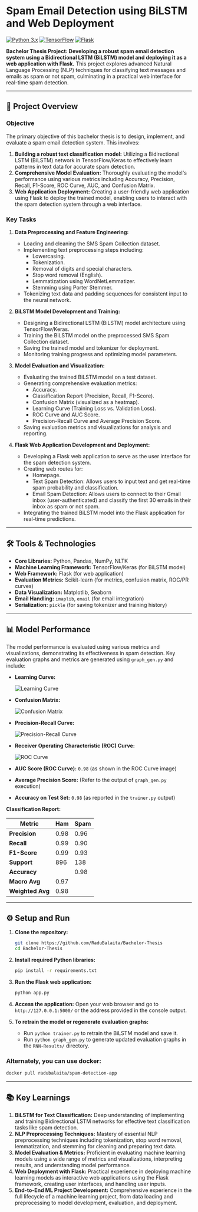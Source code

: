
# Spam Email Detection using BiLSTM and Web Deployment

[![Python 3.x](https://img.shields.io/badge/Python-3.x-blue)](https://www.python.org/)
[![TensorFlow](https://img.shields.io/badge/TensorFlow-2.x-orange)](https://www.tensorflow.org/)
[![Flask](https://img.shields.io/badge/Flask-2.x-green)](https://flask.palletsprojects.com/en/2.x/)

**Bachelor Thesis Project: Developing a robust spam email detection system using a Bidirectional LSTM (BiLSTM) model and deploying it as a web application with Flask.** This project explores advanced Natural Language Processing (NLP) techniques for classifying text messages and emails as spam or not spam, culminating in a practical web interface for real-time spam detection.

---

## 🎯 Project Overview

### **Objective**

The primary objective of this bachelor thesis is to design, implement, and evaluate a spam email detection system. This involves:

1.  **Building a robust text classification model:** Utilizing a Bidirectional LSTM (BiLSTM) network in TensorFlow/Keras to effectively learn patterns in text data for accurate spam detection.
2.  **Comprehensive Model Evaluation:** Thoroughly evaluating the model's performance using various metrics including Accuracy, Precision, Recall, F1-Score, ROC Curve, AUC, and Confusion Matrix.
3.  **Web Application Deployment:** Creating a user-friendly web application using Flask to deploy the trained model, enabling users to interact with the spam detection system through a web interface.

### **Key Tasks**

1.  **Data Preprocessing and Feature Engineering:**
    *   Loading and cleaning the SMS Spam Collection dataset.
    *   Implementing text preprocessing steps including:
        *   Lowercasing.
        *   Tokenization.
        *   Removal of digits and special characters.
        *   Stop word removal (English).
        *   Lemmatization using WordNetLemmatizer.
        *   Stemming using Porter Stemmer.
    *   Tokenizing text data and padding sequences for consistent input to the neural network.

2.  **BiLSTM Model Development and Training:**
    *   Designing a Bidirectional LSTM (BiLSTM) model architecture using TensorFlow/Keras.
    *   Training the BiLSTM model on the preprocessed SMS Spam Collection dataset.
    *   Saving the trained model and tokenizer for deployment.
    *   Monitoring training progress and optimizing model parameters.

3.  **Model Evaluation and Visualization:**
    *   Evaluating the trained BiLSTM model on a test dataset.
    *   Generating comprehensive evaluation metrics:
        *   Accuracy.
        *   Classification Report (Precision, Recall, F1-Score).
        *   Confusion Matrix (visualized as a heatmap).
        *   Learning Curve (Training Loss vs. Validation Loss).
        *   ROC Curve and AUC Score.
        *   Precision-Recall Curve and Average Precision Score.
    *   Saving evaluation metrics and visualizations for analysis and reporting.

4.  **Flask Web Application Development and Deployment:**
    *   Developing a Flask web application to serve as the user interface for the spam detection system.
    *   Creating web routes for:
        *   Homepage.
        *   Text Spam Detection: Allows users to input text and get real-time spam probability and classification.
        *   Email Spam Detection: Allows users to connect to their Gmail inbox (user-authenticated) and classify the first 30 emails in their inbox as spam or not spam.
    *   Integrating the trained BiLSTM model into the Flask application for real-time predictions.

---

## 🛠️ Tools & Technologies

*   **Core Libraries:** Python, Pandas, NumPy, NLTK
*   **Machine Learning Framework:** TensorFlow/Keras (for BiLSTM model)
*   **Web Framework:** Flask (for web application)
*   **Evaluation Metrics:** Scikit-learn (for metrics, confusion matrix, ROC/PR curves)
*   **Data Visualization:** Matplotlib, Seaborn
*   **Email Handling:** `imaplib`, `email` (for email integration)
*   **Serialization:** `pickle` (for saving tokenizer and training history)

---

## 📊 Model Performance

The model performance is evaluated using various metrics and visualizations, demonstrating its effectiveness in spam detection. Key evaluation graphs and metrics are generated using `graph_gen.py` and include:

*   **Learning Curve:**

    ![Learning Curve](RNN-Results/learning_curve.png)

*   **Confusion Matrix:**

    ![Confusion Matrix](RNN-Results/confusion_matrix.png)

*   **Precision-Recall Curve:**

    ![Precision-Recall Curve](RNN-Results/precision_recall_curve.png)

*   **Receiver Operating Characteristic (ROC) Curve:**

    ![ROC Curve](RNN-Results/roc_curve.png)

*   **AUC Score (ROC Curve):**  `0.98` (as shown in the ROC Curve image)
*   **Average Precision Score:** (Refer to the output of `graph_gen.py` execution)
*   **Accuracy on Test Set:** `0.98` (as reported in the `trainer.py` output)

**Classification Report:**

| Metric        | Ham   | Spam  |
|---------------|-------|-------|
| **Precision** | 0.98  | 0.96  |
| **Recall**    | 0.99  | 0.90  |
| **F1-Score**  | 0.99  | 0.93  |
| **Support**   | 896   | 138   |
| **Accuracy**  |       | 0.98  |
| **Macro Avg** | 0.97  |       |
| **Weighted Avg**| 0.98  |       |

---

## ⚙️ Setup and Run

1.  **Clone the repository:**
    ```bash
    git clone https://github.com/RaduBalaita/Bachelor-Thesis
    cd Bachelor-Thesis
    ```

2.  **Install required Python libraries:**
    ```bash
    pip install -r requirements.txt
    ```

3.  **Run the Flask web application:**
    ```bash
    python app.py
    ```

4.  **Access the application:** Open your web browser and go to `http://127.0.0.1:5000/` or the address provided in the console output.

5.  **To retrain the model or regenerate evaluation graphs:**
    *   Run `python trainer.py` to retrain the BiLSTM model and save it.
    *   Run `python graph_gen.py` to generate updated evaluation graphs in the `RNN-Results/` directory.

### Alternately, you can use docker:
```bash
docker pull radubalaita/spam-detection-app
```
---

## 📚 Key Learnings

1.  **BiLSTM for Text Classification:** Deep understanding of implementing and training Bidirectional LSTM networks for effective text classification tasks like spam detection.
2.  **NLP Preprocessing Techniques:** Mastery of essential NLP preprocessing techniques including tokenization, stop word removal, lemmatization, and stemming for cleaning and preparing text data.
3.  **Model Evaluation & Metrics:** Proficient in evaluating machine learning models using a wide range of metrics and visualizations, interpreting results, and understanding model performance.
4.  **Web Deployment with Flask:** Practical experience in deploying machine learning models as interactive web applications using the Flask framework, creating user interfaces, and handling user inputs.
5.  **End-to-End ML Project Development:** Comprehensive experience in the full lifecycle of a machine learning project, from data loading and preprocessing to model development, evaluation, and deployment.
